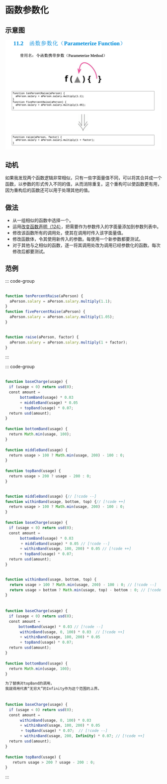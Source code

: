 # 函数参数化

## 示意图

![LOGO](/public/image/refactoring/ParameterizeFunction.png)

## 动机

如果我发现两个函数逻辑非常相似，只有一些字面量值不同，可以将其合并成一个函数，以参数的形式传入不同的值，从而消除重复。这个重构可以使函数更有用，因为重构后的函数还可以用于处理其他的值。


## 做法

- 从一组相似的函数中选择一个。
- 运用[改变函数声明（124）](../目录.md#改变函数声明-124)，把需要作为参数传入的字面量添加到参数列表中。
- 修改该函数所有的调用处，使其在调用时传入该字面量值。
- 修改函数体，令其使用新传入的参数。每使用一个新参数都要测试。
- 对于其他与之相似的函数，逐一将其调用处改为调用已经参数化的函数。每次修改后都要测试。

## 范例

::: code-group

```js [源]

function tenPercentRaise(aPerson) { 
  aPerson.salary = aPerson.salary.multiply(1.1);
}
function fivePercentRaise(aPerson) { 
  aPerson.salary = aPerson.salary.multiply(1.05);
}


```

```js [改变函数声明]

function raise(aPerson, factor) {
  aPerson.salary = aPerson.salary.multiply(1 + factor);
}

```

:::


::: code-group

```js [源]

function baseCharge(usage) {
　if (usage < 0) return usd(0); 
　const amount =
　　　　bottomBand(usage) * 0.03
　　　　+ middleBand(usage) * 0.05
　　　　+ topBand(usage) * 0.07; 
　return usd(amount);
}

function bottomBand(usage) { 
　return Math.min(usage, 100);
}

function middleBand(usage) {
　return usage > 100 ? Math.min(usage, 200) - 100 : 0;
}

function topBand(usage) {
　return usage > 200 ? usage - 200 : 0;
}


```

```js [改变函数声明]

function middleBand(usage) {// [!code --]
function withinBand(usage, bottom, top) {// [!code ++]
　return usage > 100 ? Math.min(usage, 200) - 100 : 0;
}

function baseCharge(usage) {
　if (usage < 0) return usd(0); 
　const amount =
　　　　bottomBand(usage) * 0.03
       + middleBand(usage) * 0.05 // [!code --]
　　　　+ withinBand(usage, 100, 200) * 0.05 // [!code ++]
　　　　+ topBand(usage) * 0.07; 
　return usd(amount);
}


```

```js [使用新参数]

function withinBand(usage, bottom, top) {
  return usage > 100 ? Math.min(usage, 200) - 100 : 0; // [!code --]
  return usage > bottom ? Math.min(usage, top) - bottom : 0; // [!code ++]
}


function baseCharge(usage) {
　if (usage < 0) return usd(0); 
　const amount =
      bottomBand(usage) * 0.03 // [!code --]
　　　　withinBand(usage, 0, 100) * 0.03  // [!code ++]
　　　　+ withinBand(usage, 100, 200) * 0.05
　　　　+ topBand(usage) * 0.07; 
　return usd(amount);
}
　
function bottomBand(usage) { 
　return Math.min(usage, 100);
}


```

```js [更新其他的]
为了替换对topBand的调用，
我就得用代表“无穷大”的Infinity作为这个范围的上界。


function baseCharge(usage) {
　if (usage < 0) return usd(0); 
　const amount =
　　　　withinBand(usage, 0, 100) * 0.03
　　　　+ withinBand(usage, 100, 200) * 0.05
       + topBand(usage) * 0.07;  // [!code --]
　　　　+ withinBand(usage, 200, Infinity) * 0.07; // [!code ++]
　return usd(amount);
}

function topBand(usage) {
　　return usage > 200 ? usage - 200 : 0;
}

```

:::
